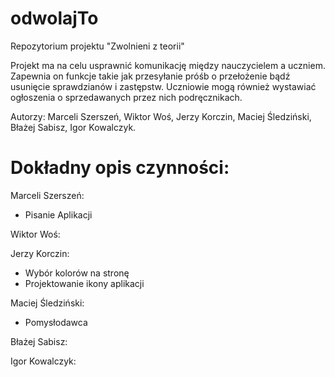 # odwolajTo
Repozytorium projektu "Zwolnieni z teorii"

Projekt ma na celu usprawnić komunikację między nauczycielem a uczniem. Zapewnia on funkcje takie jak przesyłanie próśb o przełożenie bądź usunięcie sprawdzianów i zastępstw. Uczniowie mogą również wystawiać ogłoszenia o sprzedawanych przez nich podręcznikach.

Autorzy: Marceli Szerszeń, Wiktor Woś, Jerzy Korczin, Maciej Śledziński, Błażej Sabisz, Igor Kowalczyk.

# Dokładny opis czynności:
Marceli Szerszeń:
- Pisanie Aplikacji

Wiktor Woś:

Jerzy Korczin:
- Wybór kolorów na stronę
- Projektowanie ikony aplikacji

Maciej Śledziński:
- Pomysłodawca

Błażej Sabisz:

Igor Kowalczyk: